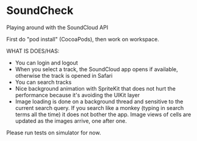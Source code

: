 SoundCheck
==========

Playing around with the SoundCloud API

First do "pod install" (CocoaPods), then work on workspace.

WHAT IS DOES/HAS:

- You can login and logout
- When you select a track, the SoundCloud app opens if available, otherwise the track is opened in Safari
- You can search tracks
- Nice background animation with SpriteKit that does not hurt the performance because it's avoiding the UIKit layer
- Image loading is done on a background thread and sensitive to the current search query. If you search like a monkey (typing in search terms all the time) it does not bother the app. Image views of cells are updated as the images arrive, one after one.

Please run tests on simulator for now.





